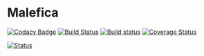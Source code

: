 # Malefica 
[![Codacy Badge](https://api.codacy.com/project/badge/Grade/8af3583224f64bd1ab1e4dad0ccb1f87)](https://www.codacy.com/app/zie87/malefica?utm_source=github.com&amp;utm_medium=referral&amp;utm_content=zie87/malefica&amp;utm_campaign=Badge_Grade)
[![Build Status](https://travis-ci.org/zie87/malefica.svg?branch=master)](https://travis-ci.org/zie87/malefica)
[![Build status](https://ci.appveyor.com/api/projects/status/kvnu6bb19psenk8q/branch/master?svg=true)](https://ci.appveyor.com/project/zie87/malefica/branch/master)
[![Coverage Status](https://coveralls.io/repos/github/zie87/malefica/badge.svg)](https://coveralls.io/github/zie87/malefica)

[![Status](https://codescene.io/projects/2844/status.svg)](https://codescene.io/projects/2844/jobs/latest-successful/results)